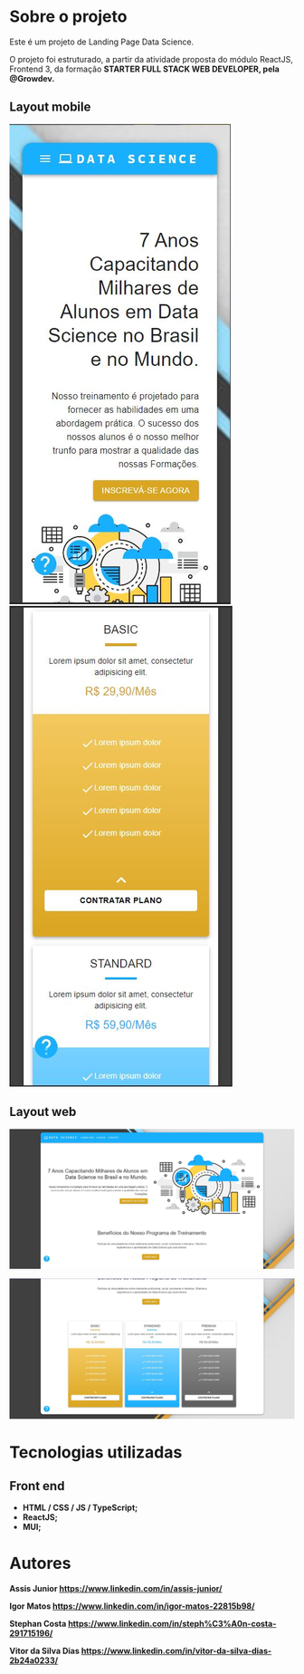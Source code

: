 # Sobre o projeto

Este é um projeto de Landing Page Data Science. 

O projeto foi estruturado, a partir da atividade proposta do módulo ReactJS, Frontend 3, da formação <strong>STARTER FULL STACK WEB DEVELOPER<strong>, pela @Growdev.
## Layout mobile

![Mobile 1](https://github.com/46Stephan/landing_pages_data_science-master/blob/master/src/img/img3.JPG) ![Mobile 2](https://github.com/46Stephan/landing_pages_data_science-master/blob/master/src/img/img4.JPG)

## Layout web
![Web 1](https://github.com/46Stephan/landing_pages_data_science-master/blob/master/src/img/img1.JPG)

![Web 2](https://github.com/46Stephan/landing_pages_data_science-master/blob/master/src/img/img2.JPG)

# Tecnologias utilizadas

## Front end
- HTML / CSS / JS / TypeScript;
- ReactJS;
- MUI;

# Autores

Assis Junior 
https://www.linkedin.com/in/assis-junior/

Igor Matos 
https://www.linkedin.com/in/igor-matos-22815b98/

Stephan Costa 
https://www.linkedin.com/in/steph%C3%A0n-costa-291715196/

Vitor da Silva Dias 
https://www.linkedin.com/in/vitor-da-silva-dias-2b24a0233/
